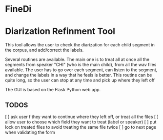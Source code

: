 # FineDi
Diarization Refinment Tool
==========================

This tool allows the user to check the diarization for each child segment in the corpus, and add/correct the labels.

Several routines are available. The main one is to treat all at once all the segments from speaker "CHI" (who is the main child), from all the wav files available. 
The user has to go over each segment, can listen to the segment, and change the labels in a way that he feels is better.
This routine can be quite long, so the user can stop at any time and pick up where they left off

The GUI is based on the Flask Python web app.

## TODOS
[ ] ask user f they want to continue where they left off, or treat all the files
[ ] allow user to choose which field they want to treat (label or speaker)
[ ] put lock on treated files to avoid treating the same file twice
[ ] go to next page when validating the form

